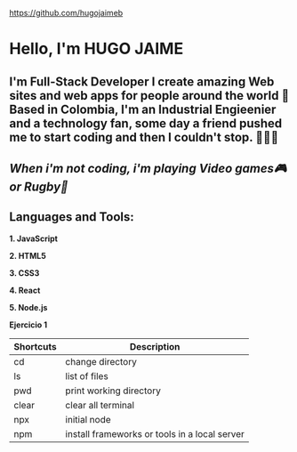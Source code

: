 https://github.com/hugojaimeb

# **Hello, I'm HUGO JAIME**

## **I'm Full-Stack Developer** I create amazing Web sites and web apps for people around the world 🚀 Based in **Colombia**, I'm an Industrial Engieenier and a technology fan, some day a friend pushed me to start coding and then I couldn't stop. 👨🏾‍💻

## _When i'm not coding, i'm playing Video games🎮 or Rugby🏉_

## **Languages and Tools:**

**1. JavaScript**

**2. HTML5**

**3. CSS3**

**4. React**

**5. Node.js**

**Ejercicio 1**

| Shortcuts | Description                                   |
| --------- | --------------------------------------------- |
| cd        | change directory                              |
| ls        | list of files                                 |
| pwd       | print working directory                       |
| clear     | clear all terminal                            |
| npx       | initial node                                  |
| npm       | install frameworks or tools in a local server |
